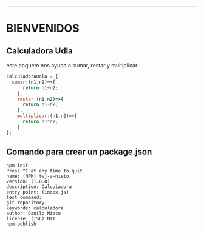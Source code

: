 ******

# BIENVENIDOS
## Calculadora Udla

este paquete nos ayuda a sumar, restar y multiplicar.

```javascript
calculadoraUdla = {
  sumar:(n1,n2)=>{
      return n1+n2;
    },
    restar:(n1,n2)=>{
      return n1-n2;
    },
    multiplicar:(n1,n2)=>{
      return n1*n2;
    }
};

```

## Comando para crear un package.json

```
npm init
Press ^C at any time to quit.
name: (NPM) twj-a-nieto
version: (1.0.0) 
description: Calculadora
entry point: (index.js) 
test command: 
git repository: 
keywords: calculadora
author: Danilo Nieto
license: (ISC) MIT
npm publish

```